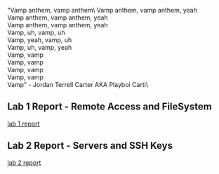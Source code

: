 "Vamp anthem, vamp anthem\ 
Vamp anthem, vamp anthem, yeah\
Vamp anthem, vamp anthem, yeah\
Vamp anthem, vamp anthem, yeah\
Vamp, uh, vamp, uh\
Vamp, yeah, vamp, uh\
Vamp, uh, vamp, yeah\
Vamp, vamp\
Vamp, vamp\
Vamp, vamp\
Vamp, vamp\
Vamp" - Jordan Terrell Carter AKA Playboi Carti\
## Lab 1 Report - Remote Access and FileSystem
[lab 1 report](guaguagua.md)
## Lab 2 Report - Servers and SSH Keys
[lab 2 report](labReport2.md)
